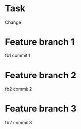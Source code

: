 # Task

Change

# Feature branch 1
fb1 commit 1

# Feature branch 2
fb2 commit 2

# Feature branch 3
fb2 commit 3
